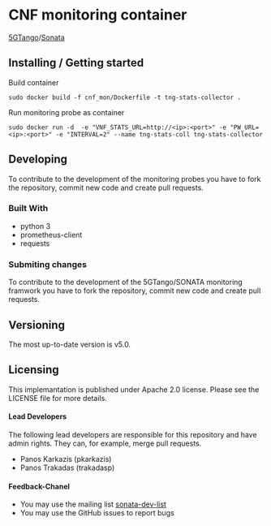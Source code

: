 # CNF monitoring container 

[5GTango](http://5gtango.eu)/[Sonata](http://sonata-nfv.eu) 

## Installing / Getting started

Build container
```
sudo docker build -f cnf_mon/Dockerfile -t tng-stats-collector .
```

Run monitoring probe as container
```
sudo docker run -d  -e "VNF_STATS_URL=http://<ip>:<port>" -e "PW_URL=<ip>:<port>" -e "INTERVAL=2" --name tng-stats-coll tng-stats-collector
```


## Developing
To contribute to the development of the monitoring probes you have to fork the repository, commit new code and create pull requests.

### Built With
 * python 3
 * prometheus-client
 * requests

### Submiting changes

To contribute to the development of the 5GTango/SONATA monitoring framwork you have to fork the repository, commit new code and create pull requests.

## Versioning

The most up-to-date version is v5.0.

## Licensing

This implemantation is published under Apache 2.0 license. Please see the LICENSE file for more details.


#### Lead Developers

The following lead developers are responsible for this repository and have admin rights. They can, for example, merge pull requests.
 
 * Panos Karkazis (pkarkazis)
 * Panos Trakadas (trakadasp)

#### Feedback-Chanel

* You may use the mailing list [sonata-dev-list](mailto:sonata-dev@lists.atosresearch.eu)
* You may use the GitHub issues to report bugs
